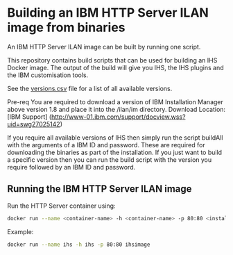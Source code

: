 # Building an IBM HTTP Server ILAN image from binaries

An IBM HTTP Server ILAN image can be built by running one script.

This repository contains build scripts that can be used for building an IHS Docker image. The output of the build will give you IHS, the IHS plugins and the IBM customisation tools.

See the [versions.csv](./versions.csv) file for a list of all available versions.

Pre-req
You are required to download a version of IBM Installation Manager above version 1.8 and place it into the /ilan/im directory.
Download Location: [IBM Support] (http://www-01.ibm.com/support/docview.wss?uid=swg27025142)

If you require all available versions of IHS then simply run the script buildAll with the arguments of a IBM ID and password. These are required for downloading the binaries as part of the installation. If you just want to build a specific version then you can run the build script with the version you require followed by an IBM ID and password.

## Running the IBM HTTP Server ILAN image

Run the HTTP Server container using:

```bash
docker run --name <container-name> -h <container-name> -p 80:80 <install-image-name>
```
Example:

```bash
docker run --name ihs -h ihs -p 80:80 ihsimage
```
